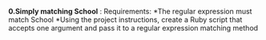 **0.Simply matching School**
: Requirements:
	*The regular expression must match School
	*Using the project instructions, create a Ruby script that accepts one argument and pass it to a regular expression matching method
